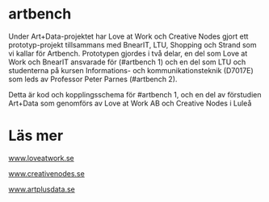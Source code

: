 # artbench

Under Art+Data-projektet har Love at Work och Creative Nodes gjort ett prototyp-projekt tillsammans med BnearIT, LTU, Shopping och Strand som vi kallar för Artbench. Prototypen gjordes i två delar, en del som Love at Work och BnearIT ansvarade för (#artbench 1) och en del som LTU och studenterna på kursen Informations- och kommunikationsteknik (D7017E) som leds av Professor Peter Parnes (#artbench 2). 

Detta är kod och kopplingsschema för #artbench 1, och en del av förstudien Art+Data som genomförs av Love at Work AB och Creative Nodes i Luleå

# Läs mer
www.loveatwork.se

www.creativenodes.se

www.artplusdata.se
